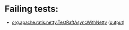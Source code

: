 # Failing tests: 

 * [org.apache.ratis.netty.TestRaftAsyncWithNetty](ratis-test/org.apache.ratis.netty.TestRaftAsyncWithNetty.txt) ([output](ratis-test/org.apache.ratis.netty.TestRaftAsyncWithNetty-output.txt))

